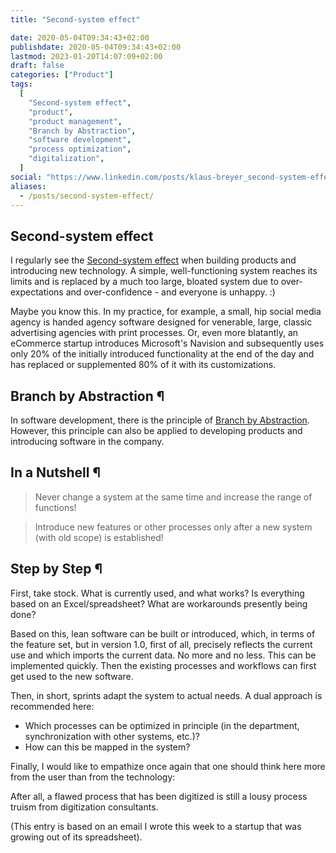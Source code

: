 ```yaml
---
title: "Second-system effect"

date: 2020-05-04T09:34:43+02:00
publishdate: 2020-05-04T09:34:43+02:00
lastmod: 2023-01-20T14:07:09+02:00
draft: false
categories: ["Product"]
tags:
  [
    "Second-system effect",
    "product",
    "product management",
    "Branch by Abstraction",
    "software development",
    "process optimization",
    "digitalization",
  ]
social: "https://www.linkedin.com/posts/klaus-breyer_second-system-effect-klaus-breyer-cto-activity-7026098934729048064-zxtt"
aliases:
  - /posts/second-system-effect/
---
```


## Second-system effect

I regularly see the [Second-system effect](https://en.wikipedia.org/wiki/Second-system_effect) when building products and introducing new technology. A simple, well-functioning system reaches its limits and is replaced by a much too large, bloated system due to over-expectations and over-confidence - and everyone is unhappy. :)

Maybe you know this. In my practice, for example, a small, hip social media agency is handed agency software designed for venerable, large, classic advertising agencies with print processes. Or, even more blatantly, an eCommerce startup introduces Microsoft's Navision and subsequently uses only 20% of the initially introduced functionality at the end of the day and has replaced or supplemented 80% of it with its customizations.

## Branch by Abstraction ¶

In software development, there is the principle of [Branch by Abstraction](https://martinfowler.com/bliki/BranchByAbstraction.html). However, this principle can also be applied to developing products and introducing software in the company.

## In a Nutshell ¶

> Never change a system at the same time and increase the range of functions!

> Introduce new features or other processes only after a new system (with old scope) is established!

## Step by Step ¶

First, take stock. What is currently used, and what works? Is everything based on an Excel/spreadsheet? What are workarounds presently being done?

Based on this, lean software can be built or introduced, which, in terms of the feature set, but in version 1.0, first of all, precisely reflects the current use and which imports the current data. No more and no less. This can be implemented quickly. Then the existing processes and workflows can first get used to the new software.

Then, in short, sprints adapt the system to actual needs. A dual approach is recommended here:

- Which processes can be optimized in principle (in the department, synchronization with other systems, etc.)?
- How can this be mapped in the system?

Finally, I would like to empathize once again that one should think here more from the user than from the technology:

After all, a flawed process that has been digitized is still a lousy process truism from digitization consultants.

(This entry is based on an email I wrote this week to a startup that was growing out of its spreadsheet).

